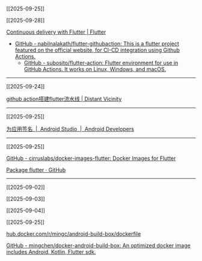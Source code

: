 [[2025-09-25]]

[[2025-09-28]]

[Continuous delivery with Flutter | Flutter](https://docs.flutter.dev/deployment/cd)
- [GitHub - nabilnalakath/flutter-githubaction: This is a flutter project featured on the official website, for CI-CD integration using Github Actions.](https://github.com/nabilnalakath/flutter-githubaction#)
    - [GitHub - subosito/flutter-action: Flutter environment for use in GitHub Actions. It works on Linux, Windows, and macOS.](https://github.com/subosito/flutter-action)

---

[[2025-09-24]]

[github action搭建flutter流水线 | Distant Vicinity](https://kzs.moe/blog/015-flutter-github-workflow)

---

[[2025-09-25]]

[为应用签名  |  Android Studio  |  Android Developers](https://developer.android.com/studio/publish/app-signing?hl=zh-cn)

---

[[2025-09-25]]

[GitHub - cirruslabs/docker-images-flutter: Docker Images for Flutter](https://github.com/cirruslabs/docker-images-flutter)

[Package flutter · GitHub](https://github.com/cirruslabs/docker-images-flutter/pkgs/container/flutter)

---

[[2025-09-02]]

[[2025-09-03]]

[[2025-09-04]]

[[2025-09-25]]

[hub.docker.com/r/mingc/android-build-box/dockerfile](https://hub.docker.com/r/mingc/android-build-box/dockerfile)

[GitHub - mingchen/docker-android-build-box: An optimized docker image includes Android, Kotlin, Flutter sdk.](https://github.com/mingchen/docker-android-build-box)

